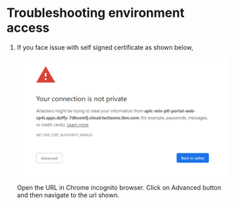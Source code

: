 Troubleshooting environment access
=====================================================================================

1. If you face issue with self signed certificate as shown below,
	
	![](images/advanced.png)
	
	Open the URL in Chrome incognito browser.
	Click on Advanced button and then navigate to the url shown.
	
